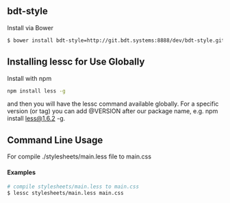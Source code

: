 ## bdt-style

Install via Bower

```bash
$ bower install bdt-style=http://git.bdt.systems:8888/dev/bdt-style.git --save
```

## Installing lessc for Use Globally

Install with npm

```bash
npm install less -g
```
and then you will have the lessc command available globally. For a specific version (or tag) you can add @VERSION after our package name, e.g. npm install less@1.6.2 -g.

## Command Line Usage

For compile ./stylesheets/main.less file to main.css

#### Examples
```bash
# compile stylesheets/main.less to main.css
$ lessc stylesheets/main.less main.css
```

